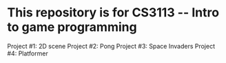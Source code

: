 # This repository is for CS3113 -- Intro to game programming

Project #1: 2D scene
Project #2: Pong
Project #3: Space Invaders
Project #4: Platformer


